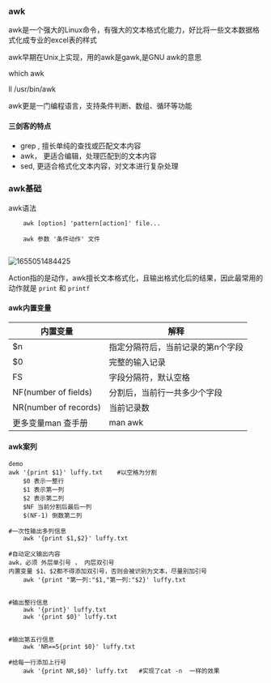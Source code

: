 ### awk

awk是一个强大的Linux命令，有强大的文本格式化能力，好比将一些文本数据格式化成专业的excel表的样式

awk早期在Unix上实现，用的awk是gawk,是GNU awk的意思

which awk 

ll /usr/bin/awk    



awk更是一门编程语言，支持条件判断、数组、循环等功能



#### 三剑客的特点

- grep , 擅长单纯的查找或匹配文本内容
- awk，  更适合编辑，处理匹配到的文本内容
- sed,  更适合格式化文本内容，对文本进行复杂处理



### awk基础

awk语法

```
	awk [option] 'pattern[action]' file...
	
	awk 参数 '条件动作' 文件
	
```

![1655051484425](C:\Users\12874\AppData\Roaming\Typora\typora-user-images\1655051484425.png)

Action指的是动作，awk擅长文本格式化，且输出格式化后的结果，因此最常用的动作就是 `print` 和 `printf`



#### awk内置变量

| 内置变量              | 解释                              |
| --------------------- | --------------------------------- |
| $n                    | 指定分隔符后，当前记录的第n个字段 |
| $0                    | 完整的输入记录                    |
| FS                    | 字段分隔符，默认空格              |
| NF(number of fields)  | 分割后，当前行一共多少个字段      |
| NR(number of records) | 当前记录数                        |
| 更多变量man 查手册    | man awk                           |



#### awk案列

```
demo
awk '{print $1}' luffy.txt    #以空格为分割
	$0 表示一整行
	$1 表示第一列
	$2 表示第二列
	$NF 当前分割后最后一列
	$(NF-1) 倒数第二列

#一次性输出多列信息
	awk '{print $1,$2}' luffy.txt

#自动定义输出内容
awk，必须 外层单引号 ， 内层双引号 
内置变量 $1、$2都不得添加双引号，否则会被识别为文本，尽量别加引号
	awk '{print "第一列:"$1,"第一列:"$2}' luffy.txt
	

#输出整行信息
	awk '{print}' luffy.txt
	awk '{print $0}' luffy.txt
	

#输出第五行信息
	awk 'NR==5{print $0}' luffy.txt
	
#给每一行添加上行号
	awk '{print NR,$0}' luffy.txt   #实现了cat -n  一样的效果

```


